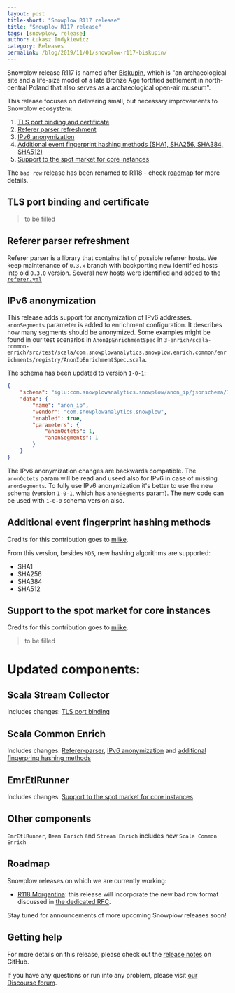```yaml
---
layout: post
title-short: "Snowplow R117 release"
title: "Snowplow R117 release"
tags: [snowplow, release]
author: Łukasz Indykiewicz
category: Releases
permalink: /blog/2019/11/01/snowplow-r117-biskupin/
---
```


Snowplow release R117 is named after [Biskupin](https://en.wikipedia.org/wiki/Biskupin), which is "an archaeological site and a life-size model of a late Bronze Age fortified settlement in north-central Poland that also serves as a archaeological open-air museum".

This release focuses on delivering small, but necessary improvements to Snowplow ecosystem:

1. [TLS port binding and certificate](#tls-port-binding-and-certificate)
2. [Referer parser refreshment](#referer-parser-refreshment)
3. [IPv6 anonymization](#ipv6-anonymization)
4. [Additional event fingerprint hashing methods (SHA1, SHA256, SHA384, SHA512)](#additional-event-fingerprint-hashing-methods)
5. [Support to the spot market for core instances](#support-to-the-spot-market-for-core-instances)

The `bad row` release has been renamed to R118 - check [roadmap](#roadmap) for more details.

## TLS port binding and certificate

> to be filled

## Referer parser refreshment

Referer parser is a library that contains list of possible referrer hosts. We keep maintenance of `0.3.x` branch with backporting new identified hosts into old `0.3.0` version. Several new hosts were identified and added to the [`referer.yml`](https://s3-eu-west-1.amazonaws.com/snowplow-hosted-assets/third-party/referer-parser/referers-latest.yml)

## IPv6 anonymization

This release adds support for anonymization of IPv6 addresses. `anonSegments` parameter is added to enrichment configuration. It describes how many segments should be anonymized. Some examples might be found in our test scenarios in `AnonIpEnrichmentSpec` in `3-enrich/scala-common-enrich/src/test/scala/com.snowplowanalytics.snowplow.enrich.common/enrichments/registry/AnonIpEnrichmentSpec.scala`.

The schema has been updated to version `1-0-1`:

```json
{
	"schema": "iglu:com.snowplowanalytics.snowplow/anon_ip/jsonschema/1-0-1",
	"data": {
		"name": "anon_ip",
		"vendor": "com.snowplowanalytics.snowplow",
		"enabled": true,
		"parameters": {
			"anonOctets": 1,
			"anonSegments": 1
		}
	}
}
```

The IPv6 anonymization changes are backwards compatible. The `anonOctets` param will be read and useed also for IPv6 in case of missing `anonSegments`. To fully use IPv6 anonymization it's better to use the new schema (version `1-0-1`, which has `anonSegments` param). The new code can be used with `1-0-0` schema version also.

## Additional event fingerprint hashing methods

Credits for this contribution goes to [miike](https://github.com/miike).

From this version, besides `MD5`, new hashing algorithms are supported:

* SHA1
* SHA256
* SHA384
* SHA512

## Support to the spot market for core instances

Credits for this contribution goes to [miike](https://github.com/miike).

> to be filled

# Updated components:

## Scala Stream Collector
Includes changes: [TLS port binding](#tls-port-binding-and-certificate)

## Scala Common Enrich
Includes changes: [Referer-parser](#referer-parser-refreshment), [IPv6 anonymization](#ipv6-anonymization) and [additional fingerpring hashing methods](#additional-event-fingerprint-hashing-methods)

## EmrEtlRunner

Includes changes: [Support to the spot market for core instances](#support-to-the-spot-market-for-core-instances)

## Other components
`EmrEtlRunner`, `Beam Enrich` and `Stream Enrich` includes new `Scala Common Enrich`

## Roadmap

Snowplow releases on which we are currently working:

* [R118 Morgantina](https://github.com/snowplow/snowplow/milestone/154): this release will incorporate the new bad row format discussed
in [the dedicated RFC](https://discourse.snowplowanalytics.com/t/a-new-bad-row-format/2558).

Stay tuned for announcements of more upcoming Snowplow releases soon!

## Getting help

For more details on this release, please check out the [release notes](https://github.com/snowplow/snowplow/releases/r117-biskupin) on GitHub.

If you have any questions or run into any problem, please visit [our Discourse forum](https://discourse.snowplowanalytics.com/).
